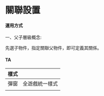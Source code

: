 # 關聯設置

#### 運用方式

一、父子層級概念:

先選子物件，指定關聯父物件，即可定義其關係。

#### TA

| 樣式 |  |
| :--- | :--- |
| 彈窗 | 全遊戲統一樣式 |
|  |  |



